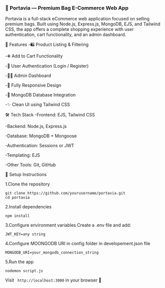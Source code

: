 ### 👜 Portavia — Premium Bag E-Commerce Web App
Portavia is a full-stack eCommerce web application focused on selling premium bags. Built using Node.js, Express.js, MongoDB, EJS, and Tailwind CSS, the app offers a complete shopping experience with user authentication, cart functionality, and an admin dashboard.


🚀 Features
-🛍️ Product Listing & Filtering

-➕ Add to Cart Functionality

-🔐 User Authentication (Login / Register)

-🧑‍💼 Admin Dashboard

-📱 Fully Responsive Design

-💾 MongoDB Database Integration

-✨ Clean UI using Tailwind CSS

🛠️ Tech Stack
-Frontend: EJS, Tailwind CSS

-Backend: Node.js, Express.js

-Database: MongoDB + Mongoose

-Authentication: Sessions or JWT

-Templating: EJS

-Other Tools: Git, GitHub


🔧 Setup Instructions

1.Clone the repository
```
git clone https://github.com/yourusername/portavia.git
cd portavia
```

2.Install dependencies
```
npm install
```
3.Configure environment variables
Create a .env file and add:
```
JWT_KEY=any string
```
4.Configure MOONGODB URI in config folder in developement.json file
```
MONGODB_URI=your_mongodb_connection_string
```
5.Run the app
```
nodemon script.js
```

Visit ``` http://localhost:3000``` in your browser 🚀









